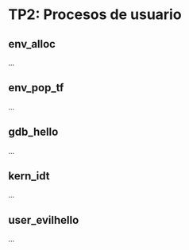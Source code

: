 TP2: Procesos de usuario
========================

env_alloc
---------

...


env_pop_tf
----------

...


gdb_hello
---------

...


kern_idt
--------

...


user_evilhello
--------------

...

